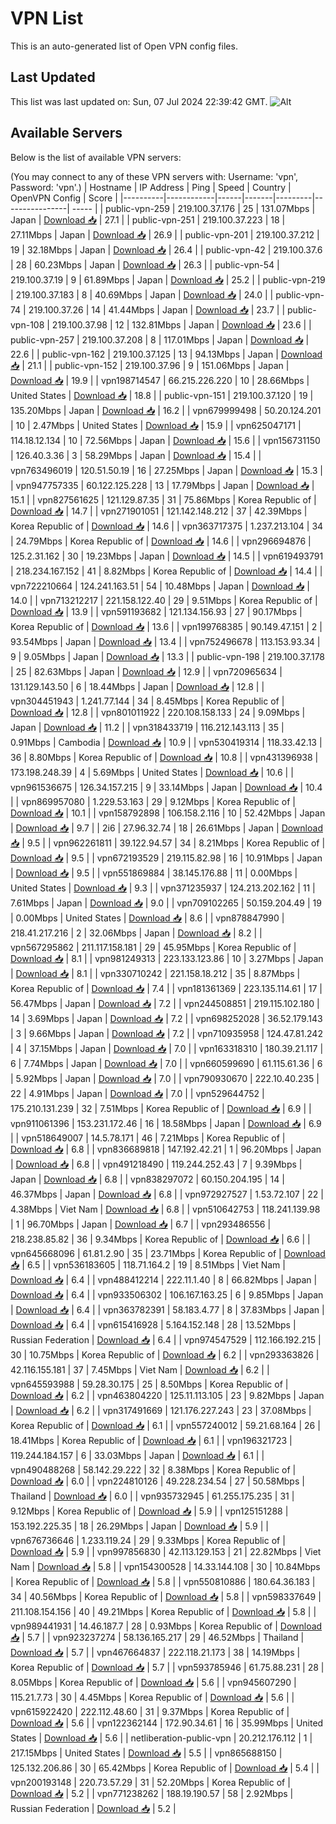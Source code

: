 # VPN List

This is an auto-generated list of Open VPN config files.

## Last Updated

This list was last updated on: Sun, 07 Jul 2024 22:39:42 GMT.
![Alt](https://repobeats.axiom.co/api/embed/186b98318ef1479477931607c1ad7d823f12451f.svg "Repobeats analytics image")

## Available Servers

Below is the list of available VPN servers:

(You may connect to any of these VPN servers with: Username: 'vpn', Password: 'vpn'.)
| Hostname | IP Address | Ping | Speed | Country | OpenVPN Config | Score |
|----------|------------|------|-------|---------|----------------| ----- |
| public-vpn-259 | 219.100.37.176 | 25 | 131.07Mbps | Japan | [Download 📥](./configs/server_0_JP.ovpn) | 27.1 |
| public-vpn-251 | 219.100.37.223 | 18 | 27.11Mbps | Japan | [Download 📥](./configs/server_1_JP.ovpn) | 26.9 |
| public-vpn-201 | 219.100.37.212 | 19 | 32.18Mbps | Japan | [Download 📥](./configs/server_2_JP.ovpn) | 26.4 |
| public-vpn-42 | 219.100.37.6 | 28 | 60.23Mbps | Japan | [Download 📥](./configs/server_3_JP.ovpn) | 26.3 |
| public-vpn-54 | 219.100.37.19 | 9 | 61.89Mbps | Japan | [Download 📥](./configs/server_4_JP.ovpn) | 25.2 |
| public-vpn-219 | 219.100.37.183 | 8 | 40.69Mbps | Japan | [Download 📥](./configs/server_5_JP.ovpn) | 24.0 |
| public-vpn-74 | 219.100.37.26 | 14 | 41.44Mbps | Japan | [Download 📥](./configs/server_6_JP.ovpn) | 23.7 |
| public-vpn-108 | 219.100.37.98 | 12 | 132.81Mbps | Japan | [Download 📥](./configs/server_7_JP.ovpn) | 23.6 |
| public-vpn-257 | 219.100.37.208 | 8 | 117.01Mbps | Japan | [Download 📥](./configs/server_8_JP.ovpn) | 22.6 |
| public-vpn-162 | 219.100.37.125 | 13 | 94.13Mbps | Japan | [Download 📥](./configs/server_9_JP.ovpn) | 21.1 |
| public-vpn-152 | 219.100.37.96 | 9 | 151.06Mbps | Japan | [Download 📥](./configs/server_10_JP.ovpn) | 19.9 |
| vpn198714547 | 66.215.226.220 | 10 | 28.66Mbps | United States | [Download 📥](./configs/server_11_US.ovpn) | 18.8 |
| public-vpn-151 | 219.100.37.120 | 19 | 135.20Mbps | Japan | [Download 📥](./configs/server_12_JP.ovpn) | 16.2 |
| vpn679999498 | 50.20.124.201 | 10 | 2.47Mbps | United States | [Download 📥](./configs/server_13_US.ovpn) | 15.9 |
| vpn625047171 | 114.18.12.134 | 10 | 72.56Mbps | Japan | [Download 📥](./configs/server_14_JP.ovpn) | 15.6 |
| vpn156731150 | 126.40.3.36 | 3 | 58.29Mbps | Japan | [Download 📥](./configs/server_15_JP.ovpn) | 15.4 |
| vpn763496019 | 120.51.50.19 | 16 | 27.25Mbps | Japan | [Download 📥](./configs/server_16_JP.ovpn) | 15.3 |
| vpn947757335 | 60.122.125.228 | 13 | 17.79Mbps | Japan | [Download 📥](./configs/server_17_JP.ovpn) | 15.1 |
| vpn827561625 | 121.129.87.35 | 31 | 75.86Mbps | Korea Republic of | [Download 📥](./configs/server_18_KR.ovpn) | 14.7 |
| vpn271901051 | 121.142.148.212 | 37 | 42.39Mbps | Korea Republic of | [Download 📥](./configs/server_19_KR.ovpn) | 14.6 |
| vpn363717375 | 1.237.213.104 | 34 | 24.79Mbps | Korea Republic of | [Download 📥](./configs/server_20_KR.ovpn) | 14.6 |
| vpn296694876 | 125.2.31.162 | 30 | 19.23Mbps | Japan | [Download 📥](./configs/server_21_JP.ovpn) | 14.5 |
| vpn619493791 | 218.234.167.152 | 41 | 8.82Mbps | Korea Republic of | [Download 📥](./configs/server_22_KR.ovpn) | 14.4 |
| vpn722210664 | 124.241.163.51 | 54 | 10.48Mbps | Japan | [Download 📥](./configs/server_23_JP.ovpn) | 14.0 |
| vpn713212217 | 221.158.122.40 | 29 | 9.51Mbps | Korea Republic of | [Download 📥](./configs/server_24_KR.ovpn) | 13.9 |
| vpn591193682 | 121.134.156.93 | 27 | 90.17Mbps | Korea Republic of | [Download 📥](./configs/server_25_KR.ovpn) | 13.6 |
| vpn199768385 | 90.149.47.151 | 2 | 93.54Mbps | Japan | [Download 📥](./configs/server_26_JP.ovpn) | 13.4 |
| vpn752496678 | 113.153.93.34 | 9 | 9.05Mbps | Japan | [Download 📥](./configs/server_27_JP.ovpn) | 13.3 |
| public-vpn-198 | 219.100.37.178 | 25 | 82.63Mbps | Japan | [Download 📥](./configs/server_28_JP.ovpn) | 12.9 |
| vpn720965634 | 131.129.143.50 | 6 | 18.44Mbps | Japan | [Download 📥](./configs/server_29_JP.ovpn) | 12.8 |
| vpn304451943 | 1.241.77.144 | 34 | 8.45Mbps | Korea Republic of | [Download 📥](./configs/server_30_KR.ovpn) | 12.8 |
| vpn801011922 | 220.108.158.133 | 24 | 9.09Mbps | Japan | [Download 📥](./configs/server_31_JP.ovpn) | 11.2 |
| vpn318433719 | 116.212.143.113 | 35 | 0.91Mbps | Cambodia | [Download 📥](./configs/server_32_KH.ovpn) | 10.9 |
| vpn530419314 | 118.33.42.13 | 36 | 8.80Mbps | Korea Republic of | [Download 📥](./configs/server_33_KR.ovpn) | 10.8 |
| vpn431396938 | 173.198.248.39 | 4 | 5.69Mbps | United States | [Download 📥](./configs/server_34_US.ovpn) | 10.6 |
| vpn961536675 | 126.34.157.215 | 9 | 33.14Mbps | Japan | [Download 📥](./configs/server_35_JP.ovpn) | 10.4 |
| vpn869957080 | 1.229.53.163 | 29 | 9.12Mbps | Korea Republic of | [Download 📥](./configs/server_36_KR.ovpn) | 10.1 |
| vpn158792898 | 106.158.2.116 | 10 | 52.42Mbps | Japan | [Download 📥](./configs/server_37_JP.ovpn) | 9.7 |
| 2i6 | 27.96.32.74 | 18 | 26.61Mbps | Japan | [Download 📥](./configs/server_38_JP.ovpn) | 9.5 |
| vpn962261811 | 39.122.94.57 | 34 | 8.21Mbps | Korea Republic of | [Download 📥](./configs/server_39_KR.ovpn) | 9.5 |
| vpn672193529 | 219.115.82.98 | 16 | 10.91Mbps | Japan | [Download 📥](./configs/server_40_JP.ovpn) | 9.5 |
| vpn551869884 | 38.145.176.88 | 11 | 0.00Mbps | United States | [Download 📥](./configs/server_41_US.ovpn) | 9.3 |
| vpn371235937 | 124.213.202.162 | 11 | 7.61Mbps | Japan | [Download 📥](./configs/server_42_JP.ovpn) | 9.0 |
| vpn709102265 | 50.159.204.49 | 19 | 0.00Mbps | United States | [Download 📥](./configs/server_43_US.ovpn) | 8.6 |
| vpn878847990 | 218.41.217.216 | 2 | 32.06Mbps | Japan | [Download 📥](./configs/server_44_JP.ovpn) | 8.2 |
| vpn567295862 | 211.117.158.181 | 29 | 45.95Mbps | Korea Republic of | [Download 📥](./configs/server_45_KR.ovpn) | 8.1 |
| vpn981249313 | 223.133.123.86 | 10 | 3.27Mbps | Japan | [Download 📥](./configs/server_46_JP.ovpn) | 8.1 |
| vpn330710242 | 221.158.18.212 | 35 | 8.87Mbps | Korea Republic of | [Download 📥](./configs/server_47_KR.ovpn) | 7.4 |
| vpn181361369 | 223.135.114.61 | 17 | 56.47Mbps | Japan | [Download 📥](./configs/server_48_JP.ovpn) | 7.2 |
| vpn244508851 | 219.115.102.180 | 14 | 3.69Mbps | Japan | [Download 📥](./configs/server_49_JP.ovpn) | 7.2 |
| vpn698252028 | 36.52.179.143 | 3 | 9.66Mbps | Japan | [Download 📥](./configs/server_50_JP.ovpn) | 7.2 |
| vpn710935958 | 124.47.81.242 | 4 | 37.15Mbps | Japan | [Download 📥](./configs/server_51_JP.ovpn) | 7.0 |
| vpn163318310 | 180.39.21.117 | 6 | 7.74Mbps | Japan | [Download 📥](./configs/server_52_JP.ovpn) | 7.0 |
| vpn660599690 | 61.115.61.36 | 6 | 5.92Mbps | Japan | [Download 📥](./configs/server_53_JP.ovpn) | 7.0 |
| vpn790930670 | 222.10.40.235 | 22 | 4.91Mbps | Japan | [Download 📥](./configs/server_54_JP.ovpn) | 7.0 |
| vpn529644752 | 175.210.131.239 | 32 | 7.51Mbps | Korea Republic of | [Download 📥](./configs/server_55_KR.ovpn) | 6.9 |
| vpn911061396 | 153.231.172.46 | 16 | 18.58Mbps | Japan | [Download 📥](./configs/server_56_JP.ovpn) | 6.9 |
| vpn518649007 | 14.5.78.171 | 46 | 7.21Mbps | Korea Republic of | [Download 📥](./configs/server_57_KR.ovpn) | 6.8 |
| vpn836689818 | 147.192.42.21 | 1 | 96.20Mbps | Japan | [Download 📥](./configs/server_58_JP.ovpn) | 6.8 |
| vpn491218490 | 119.244.252.43 | 7 | 9.39Mbps | Japan | [Download 📥](./configs/server_59_JP.ovpn) | 6.8 |
| vpn838297072 | 60.150.204.195 | 14 | 46.37Mbps | Japan | [Download 📥](./configs/server_60_JP.ovpn) | 6.8 |
| vpn972927527 | 1.53.72.107 | 22 | 4.38Mbps | Viet Nam | [Download 📥](./configs/server_61_VN.ovpn) | 6.8 |
| vpn510642753 | 118.241.139.98 | 1 | 96.70Mbps | Japan | [Download 📥](./configs/server_62_JP.ovpn) | 6.7 |
| vpn293486556 | 218.238.85.82 | 36 | 9.34Mbps | Korea Republic of | [Download 📥](./configs/server_63_KR.ovpn) | 6.6 |
| vpn645668096 | 61.81.2.90 | 35 | 23.71Mbps | Korea Republic of | [Download 📥](./configs/server_64_KR.ovpn) | 6.5 |
| vpn536183605 | 118.71.164.2 | 19 | 8.51Mbps | Viet Nam | [Download 📥](./configs/server_65_VN.ovpn) | 6.4 |
| vpn488412214 | 222.11.1.40 | 8 | 66.82Mbps | Japan | [Download 📥](./configs/server_66_JP.ovpn) | 6.4 |
| vpn933506302 | 106.167.163.25 | 6 | 9.85Mbps | Japan | [Download 📥](./configs/server_67_JP.ovpn) | 6.4 |
| vpn363782391 | 58.183.4.77 | 8 | 37.83Mbps | Japan | [Download 📥](./configs/server_68_JP.ovpn) | 6.4 |
| vpn615416928 | 5.164.152.148 | 28 | 13.52Mbps | Russian Federation | [Download 📥](./configs/server_69_RU.ovpn) | 6.4 |
| vpn974547529 | 112.166.192.215 | 30 | 10.75Mbps | Korea Republic of | [Download 📥](./configs/server_70_KR.ovpn) | 6.2 |
| vpn293363826 | 42.116.155.181 | 37 | 7.45Mbps | Viet Nam | [Download 📥](./configs/server_71_VN.ovpn) | 6.2 |
| vpn645593988 | 59.28.30.175 | 25 | 8.50Mbps | Korea Republic of | [Download 📥](./configs/server_72_KR.ovpn) | 6.2 |
| vpn463804220 | 125.11.113.105 | 23 | 9.82Mbps | Japan | [Download 📥](./configs/server_73_JP.ovpn) | 6.2 |
| vpn317491669 | 121.176.227.243 | 23 | 37.08Mbps | Korea Republic of | [Download 📥](./configs/server_74_KR.ovpn) | 6.1 |
| vpn557240012 | 59.21.68.164 | 26 | 18.41Mbps | Korea Republic of | [Download 📥](./configs/server_75_KR.ovpn) | 6.1 |
| vpn196321723 | 119.244.184.157 | 6 | 33.03Mbps | Japan | [Download 📥](./configs/server_76_JP.ovpn) | 6.1 |
| vpn490488268 | 58.142.29.222 | 32 | 8.38Mbps | Korea Republic of | [Download 📥](./configs/server_77_KR.ovpn) | 6.0 |
| vpn224810126 | 49.228.234.54 | 27 | 50.58Mbps | Thailand | [Download 📥](./configs/server_78_TH.ovpn) | 6.0 |
| vpn935732945 | 61.255.175.235 | 31 | 9.12Mbps | Korea Republic of | [Download 📥](./configs/server_79_KR.ovpn) | 5.9 |
| vpn125151288 | 153.192.225.35 | 18 | 26.29Mbps | Japan | [Download 📥](./configs/server_80_JP.ovpn) | 5.9 |
| vpn676736646 | 1.233.119.24 | 29 | 9.33Mbps | Korea Republic of | [Download 📥](./configs/server_81_KR.ovpn) | 5.9 |
| vpn997856830 | 42.113.129.153 | 21 | 22.82Mbps | Viet Nam | [Download 📥](./configs/server_82_VN.ovpn) | 5.8 |
| vpn154300528 | 14.33.144.108 | 30 | 10.84Mbps | Korea Republic of | [Download 📥](./configs/server_83_KR.ovpn) | 5.8 |
| vpn550810886 | 180.64.36.183 | 34 | 40.56Mbps | Korea Republic of | [Download 📥](./configs/server_84_KR.ovpn) | 5.8 |
| vpn598337649 | 211.108.154.156 | 40 | 49.21Mbps | Korea Republic of | [Download 📥](./configs/server_85_KR.ovpn) | 5.8 |
| vpn989441931 | 14.46.187.7 | 28 | 0.93Mbps | Korea Republic of | [Download 📥](./configs/server_86_KR.ovpn) | 5.7 |
| vpn923237274 | 58.136.165.217 | 29 | 46.52Mbps | Thailand | [Download 📥](./configs/server_87_TH.ovpn) | 5.7 |
| vpn467664837 | 222.118.21.173 | 38 | 14.19Mbps | Korea Republic of | [Download 📥](./configs/server_88_KR.ovpn) | 5.7 |
| vpn593785946 | 61.75.88.231 | 28 | 8.05Mbps | Korea Republic of | [Download 📥](./configs/server_89_KR.ovpn) | 5.6 |
| vpn945607290 | 115.21.7.73 | 30 | 4.45Mbps | Korea Republic of | [Download 📥](./configs/server_90_KR.ovpn) | 5.6 |
| vpn615922420 | 222.112.48.60 | 31 | 9.37Mbps | Korea Republic of | [Download 📥](./configs/server_91_KR.ovpn) | 5.6 |
| vpn122362144 | 172.90.34.61 | 16 | 35.99Mbps | United States | [Download 📥](./configs/server_92_US.ovpn) | 5.6 |
| netliberation-public-vpn | 20.212.176.112 | 1 | 217.15Mbps | United States | [Download 📥](./configs/server_93_US.ovpn) | 5.5 |
| vpn865688150 | 125.132.206.86 | 30 | 65.42Mbps | Korea Republic of | [Download 📥](./configs/server_94_KR.ovpn) | 5.4 |
| vpn200193148 | 220.73.57.29 | 31 | 52.20Mbps | Korea Republic of | [Download 📥](./configs/server_95_KR.ovpn) | 5.2 |
| vpn771238262 | 188.19.190.57 | 58 | 2.92Mbps | Russian Federation | [Download 📥](./configs/server_96_RU.ovpn) | 5.2 |
